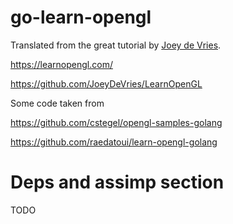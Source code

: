 # go-learn-opengl

Translated from the great tutorial by [Joey de Vries](https://twitter.com/JoeyDeVriez).

https://learnopengl.com/

https://github.com/JoeyDeVries/LearnOpenGL

Some code taken from

https://github.com/cstegel/opengl-samples-golang

https://github.com/raedatoui/learn-opengl-golang

# Deps and assimp section

TODO
